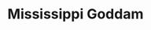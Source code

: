 ---
layout: songs
title: Mississippi Goddam
event: 16th Street Baptist Church Bombing
category: 16thstreetbaptist
artist: 'Nina Simone'
released: 1964
video: <iframe width="560" height="315" src="https://www.youtube.com/embed/LJ25-U3jNWM" title="YouTube video player" frameborder="0" allow="accelerometer; autoplay; clipboard-write; encrypted-media; gyroscope; picture-in-picture" allowfullscreen></iframe>
description: Lorem ipsum dolor sit amet, consectetur adipiscing elit, sed do eiusmod tempor incididunt ut labore et dolore magna aliqua. Semper quis lectus nulla at volutpat diam ut venenatis tellus
lyrics: | 
    The name of this tune is Mississippi Goddam
    And I mean every word of it
    Alabama's gotten me so upset
    Tennessee made me lose my rest
    And everybody knows about Mississippi Goddam
    Alabama's gotten me so upset
    Tennessee made me lose my rest
    And everybody knows about Mississippi Goddam
    Can't you see it
    Can't you feel it
    It's all in the air
    I can't stand the pressure much longer
    Somebody say a prayer
    Alabama's gotten me so upset
    Tennessee made me lose my rest
    And everybody knows about Mississippi Goddam
    This is a show tune
    But the show hasn't been written for it, yet
    Hound dogs on my trail
    School children sitting in jail
    Black cat cross my path
    I think every day's gonna be my last
    Lord have mercy on this land of mine
    We all gonna get it in due time
    I don't belong here
    I don't belong there
    I've even stopped believing in prayer
    Don't tell me
    I tell you
    Me and my people just about due
    I've been there so I know
    They keep on saying "Go slow!"
    But that's just the trouble
    "Do it slow"
    Washing the windows
    "Do it slow"
    Picking the cotton
    "Do it slow"
    You're just plain rotten
    "Do it slow"
    You're too damn lazy
    "Do it slow"
    The thinking's crazy
    "Do it slow"
    Where am I going
    What am I doing
    I don't know
    I don't know
    Just try to do your very best
    Stand up be counted with all the rest
    For everybody knows about Mississippi Goddam
    I made you thought I was kiddin'
    Picket lines
    School boy cots
    They try to say it's a communist plot
    All I want is equality
    For my sister my brother my people and me
    Yes you lied to me all these years
    You told me to wash and clean my ears
    And talk real fine just like a lady
    And you'd stop calling me Sister Sadie
    Oh but this whole country is full of lies
    You're all gonna die and die like flies
    I don't trust you any more
    You keep on saying "Go slow!"
    "Go slow!"
    But that's just the trouble
    "Do it slow"
    Desegregation
    "Do it slow"
    Mass participation
    "Do it slow"
    Reunification
    "Do it slow"
    Do things gradually
    "Do it slow"
    But bring more tragedy
    "Do it slow"
    Why don't you see it
    Why don't you feel it
    I don't know
    I don't know
    You don't have to live next to me
    Just give me my equality
    Everybody knows about Mississippi
    Everybody knows about Alabama
    Everybody knows about Mississippi Goddam
    That's it!''
---
